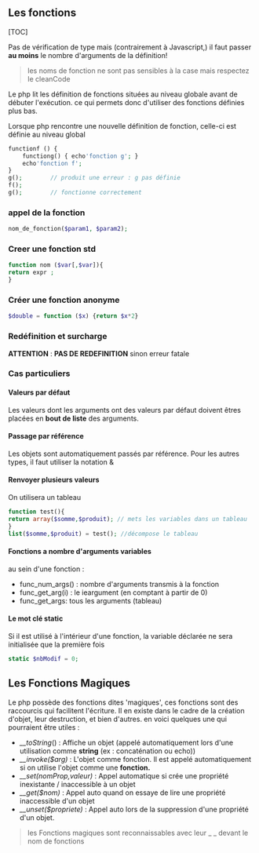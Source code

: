 ## Les fonctions

[TOC]

Pas de vérification de type mais (contrairement à Javascript,) il faut passer **au moins** le nombre d'arguments de la définition!

> les noms de fonction ne sont pas sensibles à la case mais respectez le cleanCode

Le php lit les définition de fonctions situées au niveau globale avant de débuter l'exécution. ce qui permets donc d'utiliser des fonctions définies plus bas.

Lorsque php rencontre une nouvelle définition de fonction, celle-ci est définie au niveau global

```php
functionf () {
	functiong() { echo'fonction g'; }
	echo'fonction f';
}
g();		// produit une erreur : g pas définie
f();
g();		// fonctionne correctement
```

### appel de la fonction

``` php
nom_de_fonction($param1, $param2);
```

### Creer une fonction std

```php
function nom ($var[,$var]){
return expr ;
}
```

### Créer une fonction anonyme

```php
$double = function ($x) {return $x*2}
```

### Redéfinition et surcharge 

**ATTENTION** : **PAS DE REDEFINITION** sinon erreur fatale

### Cas particuliers

#### Valeurs par défaut

Les valeurs dont les arguments ont des valeurs par défaut doivent êtres placées en **bout de liste** des arguments. 

#### Passage par référence 

Les objets sont automatiquement passés par référence. Pour les autres types, il faut utiliser la notation &

#### Renvoyer plusieurs valeurs

On utilisera un tableau 

```php
function test(){
return array($somme,$produit); // mets les variables dans un tableau
}
list($somme,$produit) = test(); //décompose le tableau 
```

#### Fonctions a nombre d'arguments variables

au sein d'une fonction : 

* func_num_args() : nombre d'arguments transmis à la fonction
* func_get_arg(i) : le ieargument (en comptant à partir de 0)
* func_get_args: tous les arguments (tableau)

#### Le mot clé static

Si il est utilisé à l'intérieur d'une fonction, la variable déclarée ne sera initialisée que la première fois 

```php
static $nbModif = 0;
```



## Les Fonctions Magiques

Le php possède des fonctions dites 'magiques', ces fonctions sont des raccourcis  qui facilitent l'écriture. Il en existe dans le cadre de la création d'objet, leur destruction, et bien d'autres. en voici quelques une qui pourraient être utiles : 

* *__toString*() : Affiche un objet (appelé automatiquement lors d'une utilisation comme **string** (ex : concaténation ou echo)) 
* *__invoke($arg)* : L'objet comme fonction. Il est appelé automatiquement si on utilise l'objet comme une **fonction.** 
* *__set($nomProp,$valeur)* : Appel automatique si crée une propriété inexistante / inaccessible à un objet
* *__get($nom)* : Appel auto quand on essaye de lire une propriété inaccessible d'un objet 
* *__unset($propriete)* : Appel auto lors de la suppression d'une propriété d'un objet.

> les Fonctions magiques sont reconnaissables  avec leur _ _ devant le nom de fonctions



